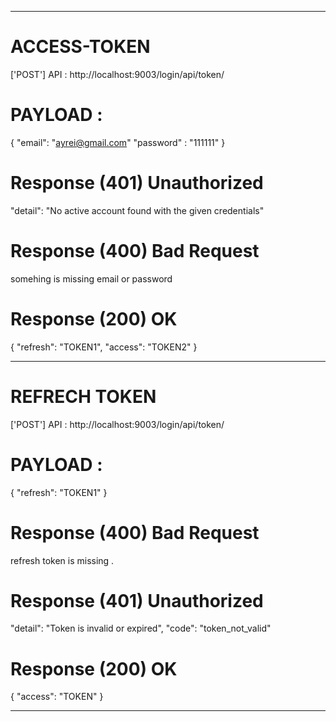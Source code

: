 __________________________________________________________________

# ACCESS-TOKEN

['POST'] API : http://localhost:9003/login/api/token/

# PAYLOAD :

{
    "email": "ayrei@gmail.com"
    "password" : "111111"
}

# Response (401) Unauthorized

"detail": "No active account found with the given credentials"

# Response (400) Bad Request

somehing is missing email or password

# Response (200) OK

{
    "refresh": "TOKEN1",
    "access": "TOKEN2"
}

__________________________________________________________________

# REFRECH TOKEN 

['POST'] API : http://localhost:9003/login/api/token/

# PAYLOAD :

{
   "refresh": "TOKEN1"
}

# Response (400) Bad Request

refresh token is missing .

# Response (401) Unauthorized

"detail": "Token is invalid or expired",
"code": "token_not_valid"

# Response (200) OK

{
    "access": "TOKEN"
}

__________________________________________________________________


